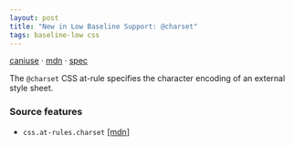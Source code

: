 ```yaml
---
layout: post
title: "New in Low Baseline Support: @charset"
tags: baseline-low css
---
```


[caniuse](https://caniuse.com/?search=charset) · [mdn](https://developer.mozilla.org/en-US/search?q=@charset) · [spec](https://drafts.csswg.org/css2/#charset)

The `@charset` CSS at-rule specifies the character encoding of an external style sheet.

### Source features

- ``css.at-rules.charset`` [[mdn]](https://developer.mozilla.org/en-US/search?q=css.at-rules.charset)
